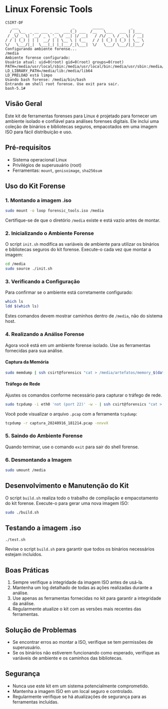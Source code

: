 # Linux Forensic Tools

```console
CSIRT-DF
   ___                        _        _____            _      
  / __\__  _ __ ___ _ __  ___(_) ___  /__   \___   ___ | |___  
 / _\/ _ \| '__/ _ \ '_ \/ __| |/ __|   / /\/ _ \ / _ \| / __| 
/ / | (_) | | |  __/ | | \__ \ | (__   / / | (_) | (_) | \__ \ 
\/   \___/|_|  \___|_| |_|___/_|\___|  \/   \___/ \___/|_|___/ 
Configurando ambiente forense...
/media
Ambiente forense configurado:
Usuário atual: uid=0(root) gid=0(root) groups=0(root)
PATH=/media/usr/local/sbin:/media/usr/local/bin:/media/usr/sbin:/media/usr/bin:/media/sbin:/media/bin
LD_LIBRARY_PATH=/media/lib:/media/lib64
LD_PRELOAD está limpo
Usando bash forense: /media/bin/bash
Entrando em shell root forense. Use exit para sair.
bash-5.1# 
```

## Visão Geral

Este kit de ferramentas forenses para Linux é projetado para fornecer um ambiente isolado e confiável para análises forenses digitais. Ele inclui uma coleção de binários e bibliotecas seguros, empacotados em uma imagem ISO para fácil distribuição e uso.

## Pré-requisitos

- Sistema operacional Linux
- Privilégios de superusuário (root)
- Ferramentas: `mount`, `genisoimage`, `sha256sum`

## Uso do Kit Forense

### 1. Montando a imagem .iso

```bash
sudo mount -o loop forensic_tools.iso /media
```

Certifique-se de que o diretório `/media` existe e está vazio antes de montar.

### 2. Inicializando o Ambiente Forense

O script `init.sh` modifica as variáveis de ambiente para utilizar os binários e bibliotecas seguros do kit forense. Execute-o cada vez que montar a imagem:

```bash
cd /media
sudo source ./init.sh
```

### 3. Verificando a Configuração

Para confirmar se o ambiente está corretamente configurado:

```bash
which ls
ldd $(which ls)
```

Estes comandos devem mostrar caminhos dentro de `/media`, não do sistema host.

### 4. Realizando a Análise Forense

Agora você está em um ambiente forense isolado. Use as ferramentas fornecidas para sua análise.

#### Captura da Memória

```bash
sudo memdump | ssh csirt@forensics "cat > /media/artefatos/memory_$(date +%Y%m%d_%H%M%S).dump"
```

#### Tráfego de Rede

Ajustes os comandos conforme necessário para capturar o tráfego de rede.

```bash
sudo tcpdump -i eth0 'not (port 22)' -w - | ssh csirt@forensics "cat > /media/artefatos/captura_$(date +%Y%m%d_%H%M%S).pcap"
```

Você pode visualizar o arquivo `.pcap` com a ferramenta `tcpdump`:

```bash
tcpdump -r captura_20240916_181214.pcap -nnvvX
```

### 5. Saindo do Ambiente Forense

Quando terminar, use o comando `exit` para sair do shell forense.

### 6. Desmontando a Imagem

```bash
sudo umount /media
```

## Desenvolvimento e Manutenção do Kit

O script `build.sh` realiza todo o trabalho de compilação e empacotamento do kit forense. Execute-o para gerar uma nova imagem ISO:

```bash
sudo ./build.sh
```

## Testando a imagem .iso

```bash
./test.sh
```

Revise o script `build.sh` para garantir que todos os binários necessários estejam incluídos.

## Boas Práticas

1. Sempre verifique a integridade da imagem ISO antes de usá-la.
2. Mantenha um log detalhado de todas as ações realizadas durante a análise.
3. Use apenas as ferramentas fornecidas no kit para garantir a integridade da análise.
4. Regularmente atualize o kit com as versões mais recentes das ferramentas.

## Solução de Problemas

- Se encontrar erros ao montar a ISO, verifique se tem permissões de superusuário.
- Se os binários não estiverem funcionando como esperado, verifique as variáveis de ambiente e os caminhos das bibliotecas.

## Segurança

- Nunca use este kit em um sistema potencialmente comprometido.
- Mantenha a imagem ISO em um local seguro e controlado.
- Regularmente verifique se há atualizações de segurança para as ferramentas incluídas.
